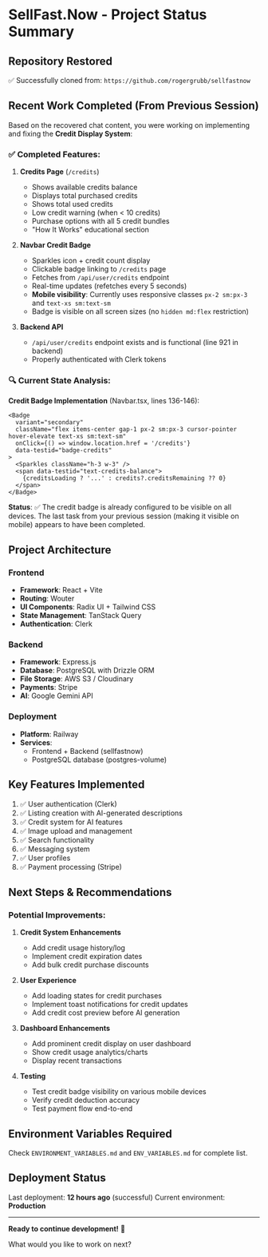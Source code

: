 # SellFast.Now - Project Status Summary

## Repository Restored
✅ Successfully cloned from: `https://github.com/rogergrubb/sellfastnow`

## Recent Work Completed (From Previous Session)

Based on the recovered chat content, you were working on implementing and fixing the **Credit Display System**:

### ✅ Completed Features:

1. **Credits Page** (`/credits`)
   - Shows available credits balance
   - Displays total purchased credits
   - Shows total used credits
   - Low credit warning (when < 10 credits)
   - Purchase options with all 5 credit bundles
   - "How It Works" educational section

2. **Navbar Credit Badge**
   - Sparkles icon + credit count display
   - Clickable badge linking to `/credits` page
   - Fetches from `/api/user/credits` endpoint
   - Real-time updates (refetches every 5 seconds)
   - **Mobile visibility**: Currently uses responsive classes `px-2 sm:px-3` and `text-xs sm:text-sm`
   - Badge is visible on all screen sizes (no `hidden md:flex` restriction)

3. **Backend API**
   - `/api/user/credits` endpoint exists and is functional (line 921 in backend)
   - Properly authenticated with Clerk tokens

### 🔍 Current State Analysis:

**Credit Badge Implementation** (Navbar.tsx, lines 136-146):
```tsx
<Badge 
  variant="secondary" 
  className="flex items-center gap-1 px-2 sm:px-3 cursor-pointer hover-elevate text-xs sm:text-sm"
  onClick={() => window.location.href = '/credits'}
  data-testid="badge-credits"
>
  <Sparkles className="h-3 w-3" />
  <span data-testid="text-credits-balance">
    {creditsLoading ? '...' : credits?.creditsRemaining ?? 0}
  </span>
</Badge>
```

**Status**: ✅ The credit badge is already configured to be visible on all devices. The last task from your previous session (making it visible on mobile) appears to have been completed.

## Project Architecture

### Frontend
- **Framework**: React + Vite
- **Routing**: Wouter
- **UI Components**: Radix UI + Tailwind CSS
- **State Management**: TanStack Query
- **Authentication**: Clerk

### Backend
- **Framework**: Express.js
- **Database**: PostgreSQL with Drizzle ORM
- **File Storage**: AWS S3 / Cloudinary
- **Payments**: Stripe
- **AI**: Google Gemini API

### Deployment
- **Platform**: Railway
- **Services**: 
  - Frontend + Backend (sellfastnow)
  - PostgreSQL database (postgres-volume)

## Key Features Implemented

1. ✅ User authentication (Clerk)
2. ✅ Listing creation with AI-generated descriptions
3. ✅ Credit system for AI features
4. ✅ Image upload and management
5. ✅ Search functionality
6. ✅ Messaging system
7. ✅ User profiles
8. ✅ Payment processing (Stripe)

## Next Steps & Recommendations

### Potential Improvements:

1. **Credit System Enhancements**
   - Add credit usage history/log
   - Implement credit expiration dates
   - Add bulk credit purchase discounts

2. **User Experience**
   - Add loading states for credit purchases
   - Implement toast notifications for credit updates
   - Add credit cost preview before AI generation

3. **Dashboard Enhancements**
   - Add prominent credit display on user dashboard
   - Show credit usage analytics/charts
   - Display recent transactions

4. **Testing**
   - Test credit badge visibility on various mobile devices
   - Verify credit deduction accuracy
   - Test payment flow end-to-end

## Environment Variables Required

Check `ENVIRONMENT_VARIABLES.md` and `ENV_VARIABLES.md` for complete list.

## Deployment Status

Last deployment: **12 hours ago** (successful)
Current environment: **Production**

---

**Ready to continue development!** 🚀

What would you like to work on next?

